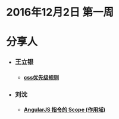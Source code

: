 # 2016年12月2日  第一周

# 分享人

- ### 王立银    
  - #### [css优先级规则](css优先级规则.md)
- ### 刘沈
  - #### [AngularJS 指令的 Scope (作用域)](scope.md)


